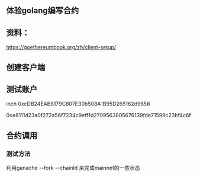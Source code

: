 ## 体验golang编写合约

## 资料：
https://goethereumbook.org/zh/client-setup/

## 创建客户端


## 测试账户
inch 
0xcDB24EAB8179C807E30b508A1B95D265162d9858

0ce8111d23a0f272a56f7234c9eff1d2709563805676139fde71599c23bf4c6f


## 合约调用



### 测试方法
利用ganache --fork --chainId 来完成mainnet的一些状态

